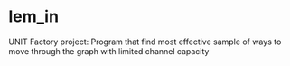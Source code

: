 # lem_in
UNIT Factory project: Program that find most effective sample of ways to move through the graph with limited сhannel capacity
